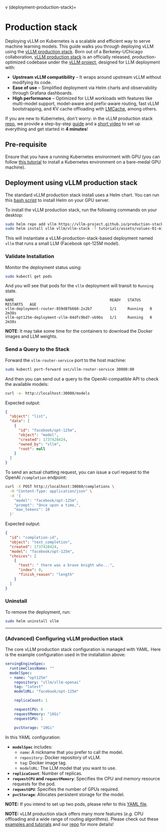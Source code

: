 v (deployment-production-stack)=

# Production stack

Deploying vLLM on Kubernetes is a scalable and efficient way to serve machine learning models. This guide walks you through deploying vLLM using the [vLLM production stack](https://github.com/vllm-project/production-stack). Born out of a Berkeley-UChicago collaboration, [vLLM production stack](https://github.com/vllm-project/production-stack) is an officially released, production-optimized codebase under the [vLLM project](https://github.com/vllm-project), designed for LLM deployment with:

* **Upstream vLLM compatibility** – It wraps around upstream vLLM without modifying its code.
* **Ease of use** – Simplified deployment via Helm charts and observability through Grafana dashboards.
* **High performance** – Optimized for LLM workloads with features like multi-model support, model-aware and prefix-aware routing, fast vLLM bootstrapping, and KV cache offloading with [LMCache](https://github.com/LMCache/LMCache), among others.

If you are new to Kubernetes, don't worry: in the vLLM production stack [repo](https://github.com/vllm-project/production-stack), we provide a step-by-step [guide](https://github.com/vllm-project/production-stack/blob/main/tutorials/00-install-kubernetes-env.md) and a [short video](https://www.youtube.com/watch?v=EsTJbQtzj0g) to set up everything and get started in **4 minutes**!

## Pre-requisite

Ensure that you have a running Kubernetes environment with GPU (you can follow [this tutorial](https://github.com/vllm-project/production-stack/blob/main/tutorials/00-install-kubernetes-env.md) to install a Kubernetes environment on a bare-medal GPU machine).

## Deployment using vLLM production stack

The standard vLLM production stack install uses a Helm chart. You can run this [bash script](https://github.com/vllm-project/production-stack/blob/main/tutorials/install-helm.sh) to install Helm on your GPU server.

To install the vLLM production stack, run the following commands on your desktop:

```bash
sudo helm repo add vllm https://vllm-project.github.io/production-stack
sudo helm install vllm vllm/vllm-stack -f tutorials/assets/values-01-minimal-example.yaml
```

This will instantiate a vLLM-production-stack-based deployment named `vllm` that runs a small LLM (Facebook opt-125M model).

### Validate Installation

Monitor the deployment status using:

```bash
sudo kubectl get pods
```

And you will see that pods for the `vllm` deployment will transit to `Running` state.

```text
NAME                                           READY   STATUS    RESTARTS   AGE
vllm-deployment-router-859d8fb668-2x2b7        1/1     Running   0          2m38s
vllm-opt125m-deployment-vllm-84dfc9bd7-vb9bs   1/1     Running   0          2m38s
```

**NOTE**: It may take some time for the containers to download the Docker images and LLM weights.

### Send a Query to the Stack

Forward the `vllm-router-service` port to the host machine:

```bash
sudo kubectl port-forward svc/vllm-router-service 30080:80
```

And then you can send out a query to the OpenAI-compatible API to check the available models:

```bash
curl -o- http://localhost:30080/models
```

Expected output:

```json
{
  "object": "list",
  "data": [
    {
      "id": "facebook/opt-125m",
      "object": "model",
      "created": 1737428424,
      "owned_by": "vllm",
      "root": null
    }
  ]
}
```

To send an actual chatting request, you can issue a curl request to the OpenAI `/completion` endpoint:

```bash
curl -X POST http://localhost:30080/completions \
  -H "Content-Type: application/json" \
  -d '{
    "model": "facebook/opt-125m",
    "prompt": "Once upon a time,",
    "max_tokens": 10
  }'
```

Expected output:

```json
{
  "id": "completion-id",
  "object": "text_completion",
  "created": 1737428424,
  "model": "facebook/opt-125m",
  "choices": [
    {
      "text": " there was a brave knight who...",
      "index": 0,
      "finish_reason": "length"
    }
  ]
}
```

### Uninstall

To remove the deployment, run:

```bash
sudo helm uninstall vllm
```

------

### (Advanced) Configuring vLLM production stack

The core vLLM production stack configuration is managed with YAML. Here is the example configuration used in the installation above:

```yaml
servingEngineSpec:
  runtimeClassName: ""
  modelSpec:
  - name: "opt125m"
    repository: "vllm/vllm-openai"
    tag: "latest"
    modelURL: "facebook/opt-125m"

    replicaCount: 1

    requestCPU: 6
    requestMemory: "16Gi"
    requestGPU: 1

    pvcStorage: "10Gi"
```

In this YAML configuration:
* **`modelSpec`** includes:
  * `name`: A nickname that you prefer to call the model.
  * `repository`: Docker repository of vLLM.
  * `tag`: Docker image tag.
  * `modelURL`: The LLM model that you want to use.
* **`replicaCount`**: Number of replicas.
* **`requestCPU` and `requestMemory`**: Specifies the CPU and memory resource requests for the pod.
* **`requestGPU`**: Specifies the number of GPUs required.
* **`pvcStorage`**: Allocates persistent storage for the model.

**NOTE:** If you intend to set up two pods, please refer to this [YAML file](https://github.com/vllm-project/production-stack/blob/main/tutorials/assets/values-01-2pods-minimal-example.yaml).

**NOTE:** vLLM production stack offers many more features (*e.g.* CPU offloading and a wide range of routing algorithms). Please check out these [examples and tutorials](https://github.com/vllm-project/production-stack/tree/main/tutorials) and our [repo](https://github.com/vllm-project/production-stack) for more details!

